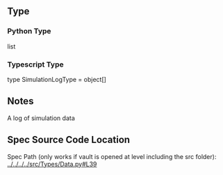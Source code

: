 ## Type
### Python Type
list
### Typescript Type
type SimulationLogType = object[]

## Notes

A log of simulation data
## Spec Source Code Location

Spec Path (only works if vault is opened at level including the src folder): [../../../../src/Types/Data.py#L39](../../../../src/Types/Data.py#L39)

